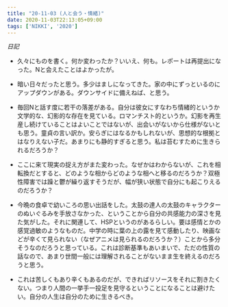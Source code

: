 ```yaml
---
title: "20-11-03 (人と会う・情緒)"
date: 2020-11-03T22:13:05+09:00
tags: ['NIKKI', '2020']
---
```

*日記*
- 久々にものを書く。何か変わったか？いいえ、何も。レポートは再提出になった。Nと会えたことはよかったが。
- 暗い日々だったと思う。多少はましになってきた。家の中にずっといるのにアップダウンがある。ダウンサイドに備えねば、と思う。

- 毎回Nと話す度に若干の落差がある。自分は彼女にすなわち情緒的というか文学的な、幻影的な存在を見ている。ロマンチスト的というか。幻影を再生産し続けていることはよいことではないが、出会いがないから仕様がないとも思う。童貞の言い訳か。安らぎにはなるかもしれないが、思想的な根拠とはなりえない子だ。あまりにも静的すぎると思う。私は苔むすために生きられるだろうか？

- ここに来て現実の捉え方がまた変わった。なぜかはわからないが、これを相転換だとすると、どのような相からどのような相へと移るのだろうか？双極性障害では躁と鬱が繰り返すそうだが、幅が狭い状態で自分にも起こりえるのだろうか？

- 今晩の食卓で幼いころの思い出話をした。太鼓の達人の太鼓のキャラクターのぬいぐるみを手放さなかった、ということから自分の共感能力の深さを見た気がした。それに関連して、HSPというのがあるらしい。要は感情とかの感覚過敏のようなものだ。中学の時に葉の上の露を見て感動したり、映画などが辛くて見られない（なぜアニメは見られるのだろうか？）ことから多分そうなのだろうと思っている。これは診断基準もあいまいで、ただの性質の話なので、あまり世間一般には理解されることがないまま生を終えるのだろうと思う。
- これは苦しくもあり辛くもあるのだが、できればリソースをそれに割きたくない。つまり人間の一挙手一投足を見守るということになることは避けたい。自分の人生は自分のために生きるべき。


